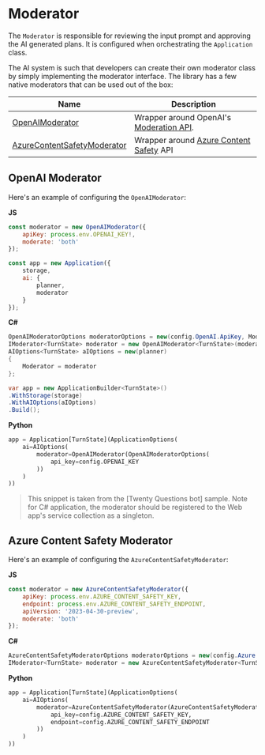# Moderator

The `Moderator` is responsible for reviewing the input prompt and approving the AI generated plans. It is configured when orchestrating the `Application` class.

The AI system is such that developers can create their own moderator class by simply implementing the moderator interface. The library has a few native moderators that can be used out of the box:

| Name                                                           | Description                                                                                                            |
| -------------------------------------------------------------- | ---------------------------------------------------------------------------------------------------------------------- |
| [OpenAIModerator](#openai-moderator)                           | Wrapper around OpenAI's [Moderation API](https://platform.openai.com/docs/api-reference/moderations).                  |
| [AzureContentSafetyModerator](#azure-content-safety-moderator) | Wrapper around [Azure Content Safety](https://learn.microsoft.com/en-us/azure/ai-services/content-safety/overview) API |

## OpenAI Moderator

Here's an example of configuring the `OpenAIModerator`:

**JS**
```js
const moderator = new OpenAIModerator({
    apiKey: process.env.OPENAI_KEY!,
    moderate: 'both'
});

const app = new Application({
    storage,
    ai: {
        planner,
        moderator
    }
});
```

**C#**
```cs
OpenAIModeratorOptions moderatorOptions = new(config.OpenAI.ApiKey, ModerationType.Both);
IModerator<TurnState> moderator = new OpenAIModerator<TurnState>(moderatorOptions);
AIOptions<TurnState> aIOptions = new(planner)
{
    Moderator = moderator
};

var app = new ApplicationBuilder<TurnState>()
.WithStorage(storage)
.WithAIOptions(aIOptions)
.Build();
```

**Python**
```python
app = Application[TurnState](ApplicationOptions(
    ai=AIOptions(
        moderator=OpenAIModerator(OpenAIModeratorOptions(
            api_key=config.OPENAI_KEY
        ))
    )
))
```

> This snippet is taken from the [Twenty Questions bot] sample.
> Note for C# application, the moderator should be registered to the Web app's service collection as a singleton.

## Azure Content Safety Moderator

Here's an example of configuring the `AzureContentSafetyModerator`: 

**JS**
```js
const moderator = new AzureContentSafetyModerator({
    apiKey: process.env.AZURE_CONTENT_SAFETY_KEY,
    endpoint: process.env.AZURE_CONTENT_SAFETY_ENDPOINT,
    apiVersion: '2023-04-30-preview',
    moderate: 'both'
});
```

**C#**
```cs
AzureContentSafetyModeratorOptions moderatorOptions = new(config.Azure.ContentSafetyApiKey, config.Azure.ContentSafetyEndpoint, ModerationType.Both);
IModerator<TurnState> moderator = new AzureContentSafetyModerator<TurnState>(moderatorOptions);
```

**Python**
```python
app = Application[TurnState](ApplicationOptions(
    ai=AIOptions(
        moderator=AzureContentSafetyModerator(AzureContentSafetyModeratorOptions(
            api_key=config.AZURE_CONTENT_SAFETY_KEY,
            endpoint=config.AZURE_CONTENT_SAFETY_ENDPOINT
        ))
    )
))
```
